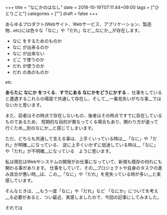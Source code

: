 +++
title = "なにかのはなし"
date = 2018-10-19T07:11:44+09:00
tags = ["ひとりごと"]
categories = [""]
draft = false
+++

あらゆるプロダクト(Webサイト、Webサービス、アプリケーション、製造物...etc)には色々な「なに」や「だれ」など__なにか__が存在します。

- なに をするためのものか
- なに が出来るのか
- なに が出来ない
- どこ で使うのか
- だれ が使うのか
- だれ の為のものか

etc

__あらたに なにか をつくる__、__すでにある なにかをどうにかする__ 
、仕事をしていると遭遇するこれらの場面で共通して存在し、そして__一番見失いがちな事__ではないかと思います。


また、前者はその時点で存在しないもの、後者はその時点ですでに存在しているものであるため、
短期的な目的が異なってくる場合もあり、関わり方が違って行くため__別のなにか__と感じてしまいます。

ただ、どちらも共通して言える事は、上手くいっている時は__「なに」や「だれ」が明確__になっている、
逆に上手くいかずに低迷している時は__「なに」や「だれ」が不明確__になっている　ように思います。

私は現在はWebやシステムの開発がお仕事になっていて、新規も既存の何れにも関わる事があります。
仕事をしていて、その__プロジェクトや自身のタスクの進み具合が悪い時__は、この__「なに」や「だれ」を見失っている時が多い__と実感しています。

そんなときは、__もう一度「なに」や「だれ」など 「なにか」についてを考え__る必要があると、つい最近、実感しましたので、今回の記事にしてみました。


それでは
